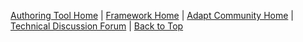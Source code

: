 [Authoring Tool Home](https://github.com/adaptlearning/adapt_authoring/wiki) | [Framework Home](https://github.com/adaptlearning/adapt_framework/wiki) | [Adapt Community Home](https://community.adaptlearning.org/) | [Technical Discussion Forum](https://community.adaptlearning.org/mod/forum/view.php?id=4) | [Back to Top](.)
